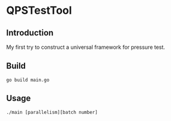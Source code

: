 # QPSTestTool

## Introduction

My first try to construct a universal framework for pressure test.

## Build

```go build main.go```

## Usage

```./main [parallelism][batch number]```
